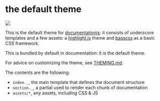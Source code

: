 # the default theme

![](screenshot.png)

This is the default theme for [documentationjs](https://github.com/documentationjs):
it consists of underscore templates and a few assets: a [highlight.js](https://highlightjs.org/)
theme and [basscss](http://www.basscss.com/) as a basic CSS framework.

This is bundled by default in documentation: it is the default theme.

For advice on customizing the theme, see [THEMING.md](https://github.com/documentationjs/documentation/blob/master/docs/THEMING.md).

The contents are the following:

* `index._`, the main template that defines the document structure
* `section._`, a partial used to render each chunk of documentation
* `assets/*`, any assets, including CSS & JS
